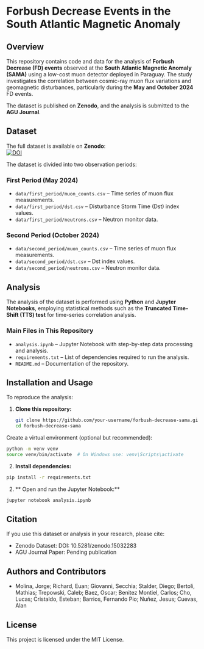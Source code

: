 # **Forbush Decrease Events in the South Atlantic Magnetic Anomaly**

## **Overview**
This repository contains code and data for the analysis of **Forbush Decrease (FD) events** observed at the **South Atlantic Magnetic Anomaly (SAMA)** using a low-cost muon detector deployed in Paraguay. The study investigates the correlation between cosmic-ray muon flux variations and geomagnetic disturbances, particularly during the **May and October 2024** FD events.

The dataset is published on **Zenodo**, and the analysis is submitted to the **AGU Journal**.

## **Dataset**
The full dataset is available on **Zenodo**:  
[![DOI](https://zenodo.org/badge/DOI/10.5281/zenodo.15032283.svg)](https://doi.org/10.5281/zenodo.15032283)

The dataset is divided into two observation periods:

### **First Period (May 2024)**
- `data/first_period/muon_counts.csv` – Time series of muon flux measurements.  
- `data/first_period/dst.csv` – Disturbance Storm Time (Dst) index values.  
- `data/first_period/neutrons.csv` – Neutron monitor data.

### **Second Period (October 2024)**
- `data/second_period/muon_counts.csv` – Time series of muon flux measurements.  
- `data/second_period/dst.csv` – Dst index values.  
- `data/second_period/neutrons.csv` – Neutron monitor data.

## **Analysis**
The analysis of the dataset is performed using **Python** and **Jupyter Notebooks**, employing statistical methods such as the **Truncated Time-Shift (TTS) test** for time-series correlation analysis.

### **Main Files in This Repository**
- `analysis.ipynb` – Jupyter Notebook with step-by-step data processing and analysis.  
- `requirements.txt` – List of dependencies required to run the analysis.  
- `README.md` – Documentation of the repository.

## **Installation and Usage**
To reproduce the analysis:

1. **Clone this repository:**
   ```bash
   git clone https://github.com/your-username/forbush-decrease-sama.git
   cd forbush-decrease-sama
 Create a virtual environment (optional but recommended):

```bash
python -m venv venv
source venv/bin/activate  # On Windows use: venv\Scripts\activate
```

2. **Install dependencies:**

```bash
pip install -r requirements.txt
```

2. ** Open and run the Jupyter Notebook:**

```bash
jupyter notebook analysis.ipynb
```

## Citation

If you use this dataset or analysis in your research, please cite:

- Zenodo Dataset: DOI: 10.5281/zenodo.15032283
- AGU Journal Paper: Pending publication

## Authors and Contributors

-   Molina, Jorge;
    Richard, Euan;
    Giovanni, Secchia;
    Stalder, Diego;
    Bertoli, Mathias;
    Trepowski, Caleb;
    Baez, Oscar;
    Benitez Montiel, Carlos;
    Cho, Lucas;
    Cristaldo, Esteban;
    Barrios, Fernando Pio;
    Nuñez, Jesus;
    Cuevas, Alan


## License

This project is licensed under the MIT License.

